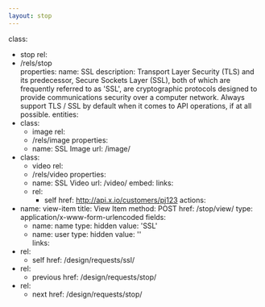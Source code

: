 ```yaml
---
layout: stop
---
```

class:
  - stop
rel:
  - /rels/stop  
properties:
  name: SSL
  description: Transport Layer Security (TLS) and its predecessor, Secure Sockets Layer (SSL), both of which are frequently referred to as 'SSL', are cryptographic protocols designed to provide communications security over a computer network. Always support TLS / SSL by default when it comes to API operations, if at all possible.
entities:
  - class:
      - image
    rel:
      - /rels/image
    properties:
      - name: SSL Image
        url: /image/
  - class:
      - video
    rel:
      - /rels/video
    properties:
      - name: SSL Video
        url: /video/
        embed: <embed>
    links:
      - rel:
          - self
        href: http://api.x.io/customers/pj123
actions:
  - name: view-item
    title: View Item
    method: POST
    href: /stop/view/
    type: application/x-www-form-urlencoded
    fields:
      - name: name
        type: hidden
        value: 'SSL'
      - name: user
        type: hidden
        value: ''        
links:
  - rel:
      - self
    href: /design/requests/ssl/
  - rel:
      - previous
    href: /design/requests/stop/
  - rel:
      - next
    href: /design/requests/stop/
